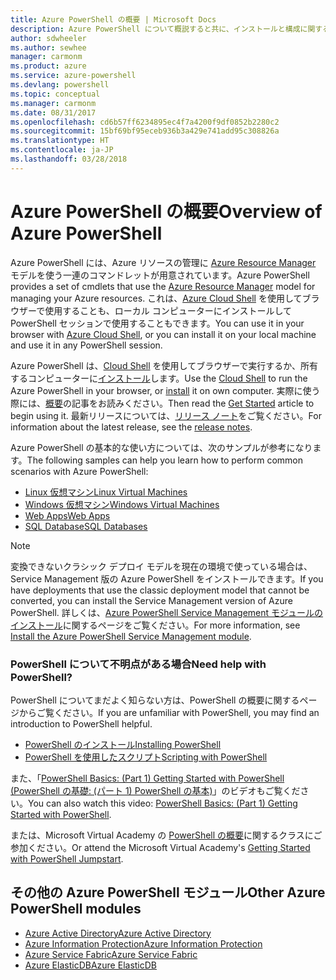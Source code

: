 ```yaml
---
title: Azure PowerShell の概要 | Microsoft Docs
description: Azure PowerShell について概説すると共に、インストールと構成に関するページへのリンクを紹介します。
author: sdwheeler
ms.author: sewhee
manager: carmonm
ms.product: azure
ms.service: azure-powershell
ms.devlang: powershell
ms.topic: conceptual
ms.manager: carmonm
ms.date: 08/31/2017
ms.openlocfilehash: cd6b57ff6234895ec4f7a4200f9df0852b2280c2
ms.sourcegitcommit: 15bf69bf95eceb936b3a429e741add95c308826a
ms.translationtype: HT
ms.contentlocale: ja-JP
ms.lasthandoff: 03/28/2018
---
```

# <a name="overview-of-azure-powershell"></a><span data-ttu-id="c23b1-103">Azure PowerShell の概要</span><span class="sxs-lookup"><span data-stu-id="c23b1-103">Overview of Azure PowerShell</span></span>

<span data-ttu-id="c23b1-104">Azure PowerShell には、Azure リソースの管理に [Azure Resource Manager](/azure/azure-resource-manager/resource-group-overview) モデルを使う一連のコマンドレットが用意されています。</span><span class="sxs-lookup"><span data-stu-id="c23b1-104">Azure PowerShell provides a set of cmdlets that use the [Azure Resource Manager](/azure/azure-resource-manager/resource-group-overview) model for managing your Azure resources.</span></span> <span data-ttu-id="c23b1-105">これは、[Azure Cloud Shell](/azure/cloud-shell/overview) を使用してブラウザーで使用することも、ローカル コンピューターにインストールして PowerShell セッションで使用することもできます。</span><span class="sxs-lookup"><span data-stu-id="c23b1-105">You can use it in your browser with [Azure Cloud Shell](/azure/cloud-shell/overview), or you can install it on your local machine and use it in any PowerShell session.</span></span>

<span data-ttu-id="c23b1-106">Azure PowerShell は、[Cloud Shell](/azure/cloud-shell/overview) を使用してブラウザーで実行するか、所有するコンピューターに[インストール](install-azurerm-ps.md)します。</span><span class="sxs-lookup"><span data-stu-id="c23b1-106">Use the [Cloud Shell](/azure/cloud-shell/overview) to run the Azure PowerShell in your browser, or [install](install-azurerm-ps.md) it on own computer.</span></span> <span data-ttu-id="c23b1-107">実際に使う際には、[概要](get-started-azureps.md)の記事をお読みください。</span><span class="sxs-lookup"><span data-stu-id="c23b1-107">Then read the [Get Started](get-started-azureps.md) article to begin using it.</span></span> <span data-ttu-id="c23b1-108">最新リリースについては、[リリース ノート](release-notes-azureps.md)をご覧ください。</span><span class="sxs-lookup"><span data-stu-id="c23b1-108">For information about the latest release, see the [release notes](release-notes-azureps.md).</span></span>

<span data-ttu-id="c23b1-109">Azure PowerShell の基本的な使い方については、次のサンプルが参考になります。</span><span class="sxs-lookup"><span data-stu-id="c23b1-109">The following samples can help you learn how to perform common scenarios with Azure PowerShell:</span></span>

* [<span data-ttu-id="c23b1-110">Linux 仮想マシン</span><span class="sxs-lookup"><span data-stu-id="c23b1-110">Linux Virtual Machines</span></span>](/azure/virtual-machines/virtual-machines-linux-powershell-samples?toc=/powershell/azure/toc.json)
* [<span data-ttu-id="c23b1-111">Windows 仮想マシン</span><span class="sxs-lookup"><span data-stu-id="c23b1-111">Windows Virtual Machines</span></span>](/azure/virtual-machines/virtual-machines-windows-powershell-samples?toc=/powershell/azure/toc.json)
* [<span data-ttu-id="c23b1-112">Web Apps</span><span class="sxs-lookup"><span data-stu-id="c23b1-112">Web Apps</span></span>](/azure/app-service-web/app-service-powershell-samples?toc=/powershell/azure/toc.json)
* [<span data-ttu-id="c23b1-113">SQL Database</span><span class="sxs-lookup"><span data-stu-id="c23b1-113">SQL Databases</span></span>](/azure/sql-database/sql-database-powershell-samples?toc=/powershell/azure/toc.json)

> [!NOTE]
> <span data-ttu-id="c23b1-114">変換できないクラシック デプロイ モデルを現在の環境で使っている場合は、Service Management 版の Azure PowerShell をインストールできます。</span><span class="sxs-lookup"><span data-stu-id="c23b1-114">If you have deployments that use the classic deployment model that cannot be converted, you can install the Service Management version of Azure PowerShell.</span></span> <span data-ttu-id="c23b1-115">詳しくは、[Azure PowerShell Service Management モジュールのインストール](/powershell/azure/servicemanagement/install-azure-ps)に関するページをご覧ください。</span><span class="sxs-lookup"><span data-stu-id="c23b1-115">For more information, see [Install the Azure PowerShell Service Management module](/powershell/azure/servicemanagement/install-azure-ps).</span></span>


### <a name="need-help-with-powershell"></a><span data-ttu-id="c23b1-116">PowerShell について不明点がある場合</span><span class="sxs-lookup"><span data-stu-id="c23b1-116">Need help with PowerShell?</span></span>

<span data-ttu-id="c23b1-117">PowerShell についてまだよく知らない方は、PowerShell の概要に関するページからご覧ください。</span><span class="sxs-lookup"><span data-stu-id="c23b1-117">If you are unfamiliar with PowerShell, you may find an introduction to PowerShell helpful.</span></span>

* [<span data-ttu-id="c23b1-118">PowerShell のインストール</span><span class="sxs-lookup"><span data-stu-id="c23b1-118">Installing PowerShell</span></span>](/powershell/scripting/installing-windows-powershell)
* [<span data-ttu-id="c23b1-119">PowerShell を使用したスクリプト</span><span class="sxs-lookup"><span data-stu-id="c23b1-119">Scripting with PowerShell</span></span>](/powershell/scripting/scripting-with-windows-powershell)

<span data-ttu-id="c23b1-120">また、「[PowerShell Basics: (Part 1) Getting Started with PowerShell (PowerShell の基礎: (パート 1) PowerShell の基本)](https://channel9.msdn.com/Blogs/Taste-of-Premier/PowerShellBasicsPart1)」のビデオもご覧ください。</span><span class="sxs-lookup"><span data-stu-id="c23b1-120">You can also watch this video: [PowerShell Basics: (Part 1) Getting Started with PowerShell](https://channel9.msdn.com/Blogs/Taste-of-Premier/PowerShellBasicsPart1).</span></span>

<span data-ttu-id="c23b1-121">または、Microsoft Virtual Academy の [PowerShell の概要](https://mva.microsoft.com/liveevents/powershell-jumpstart)に関するクラスにご参加ください。</span><span class="sxs-lookup"><span data-stu-id="c23b1-121">Or attend the Microsoft Virtual Academy's [Getting Started with PowerShell Jumpstart](https://mva.microsoft.com/liveevents/powershell-jumpstart).</span></span>

## <a name="other-azure-powershell-modules"></a><span data-ttu-id="c23b1-122">その他の Azure PowerShell モジュール</span><span class="sxs-lookup"><span data-stu-id="c23b1-122">Other Azure PowerShell modules</span></span>

* [<span data-ttu-id="c23b1-123">Azure Active Directory</span><span class="sxs-lookup"><span data-stu-id="c23b1-123">Azure Active Directory</span></span>](/powershell/azure/active-directory/)
* [<span data-ttu-id="c23b1-124">Azure Information Protection</span><span class="sxs-lookup"><span data-stu-id="c23b1-124">Azure Information Protection</span></span>](/powershell/azure/aip/)
* [<span data-ttu-id="c23b1-125">Azure Service Fabric</span><span class="sxs-lookup"><span data-stu-id="c23b1-125">Azure Service Fabric</span></span>](/powershell/azure/service-fabric/)
* [<span data-ttu-id="c23b1-126">Azure ElasticDB</span><span class="sxs-lookup"><span data-stu-id="c23b1-126">Azure ElasticDB</span></span>](/powershell/azure/elasticdbjobs/)
